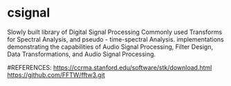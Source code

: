 # csignal
Slowly built library of Digital Signal Processing Commonly used Transforms for Spectral Analysis, and pseudo - time-spectral Analysis.  implementations demonstrating the capabilities of Audio Signal Processing, Filter Design, Data Transformations, and Audio Signal Processing. 

#REFERENCES: https://ccrma.stanford.edu/software/stk/download.html
https://github.com/FFTW/fftw3.git
